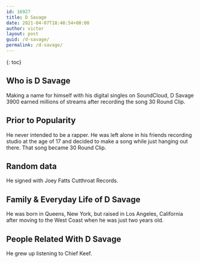 ```yaml
---
id: 16927
title: D Savage
date: 2021-04-07T18:48:54+00:00
author: victor
layout: post
guid: /d-savage/
permalink: /d-savage/
---
```



{: toc}


## Who is D Savage



Making a name for himself with his digital singles on SoundCloud, D Savage 3900 earned millions of streams after recording the song 30 Round Clip.

                
                
                
## Prior to Popularity



He never intended to be a rapper. He was left alone in his friends recording studio at the age of 17 and decided to make a song while just hanging out there. That song became 30 Round Clip.

                
                
                
## Random data



He signed with Joey Fatts Cutthroat Records.

                
                
                
## Family & Everyday Life of D Savage



He was born in Queens, New York, but raised in Los Angeles, California after moving to the West Coast when he was just two years old.

                
                
                
## People Related With D Savage



He grew up listening to Chief Keef.

                
              
            
          
          
          